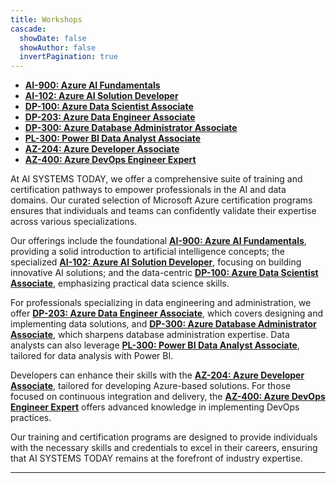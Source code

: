```yaml
---
title: Workshops
cascade:
  showDate: false
  showAuthor: false
  invertPagination: true
---
```


- [**AI-900: Azure AI Fundamentals**](ai-900)
- [**AI-102: Azure AI Solution Developer**](ai-102)
- [**DP-100: Azure Data Scientist Associate**](dp-100)
- [**DP-203: Azure Data Engineer Associate**](dp-300)
- [**DP-300: Azure Database Administrator Associate**](dp-203)
- [**PL-300: Power BI Data Analyst Associate**](pl-300)
- [**AZ-204: Azure Developer Associate**](az-204)
- [**AZ-400: Azure DevOps Engineer Expert**](az-400)

At AI SYSTEMS TODAY, we offer a comprehensive suite of training and certification pathways to empower professionals in the AI and data domains. Our curated selection of Microsoft Azure certification programs ensures that individuals and teams can confidently validate their expertise across various specializations.

Our offerings include the foundational [**AI-900: Azure AI Fundamentals**](https://learn.microsoft.com/en-us/certifications/exams/ai-900/), providing a solid introduction to artificial intelligence concepts; the specialized [**AI-102: Azure AI Solution Developer**](https://learn.microsoft.com/en-us/certifications/exams/ai-102/), focusing on building innovative AI solutions; and the data-centric [**DP-100: Azure Data Scientist Associate**](https://learn.microsoft.com/en-us/certifications/exams/dp-100/), emphasizing practical data science skills.

For professionals specializing in data engineering and administration, we offer [**DP-203: Azure Data Engineer Associate**](https://learn.microsoft.com/en-us/certifications/exams/dp-203/), which covers designing and implementing data solutions, and [**DP-300: Azure Database Administrator Associate**](https://learn.microsoft.com/en-us/certifications/exams/dp-300/), which sharpens database administration expertise. Data analysts can also leverage [**PL-300: Power BI Data Analyst Associate**](https://learn.microsoft.com/en-us/certifications/exams/pl-300/), tailored for data analysis with Power BI.

Developers can enhance their skills with the [**AZ-204: Azure Developer Associate**](https://learn.microsoft.com/en-us/certifications/exams/az-204/), tailored for developing Azure-based solutions. For those focused on continuous integration and delivery, the [**AZ-400: Azure DevOps Engineer Expert**](https://learn.microsoft.com/en-us/certifications/exams/az-400/) offers advanced knowledge in implementing DevOps practices.

Our training and certification programs are designed to provide individuals with the necessary skills and credentials to excel in their careers, ensuring that AI SYSTEMS TODAY remains at the forefront of industry expertise.

---

